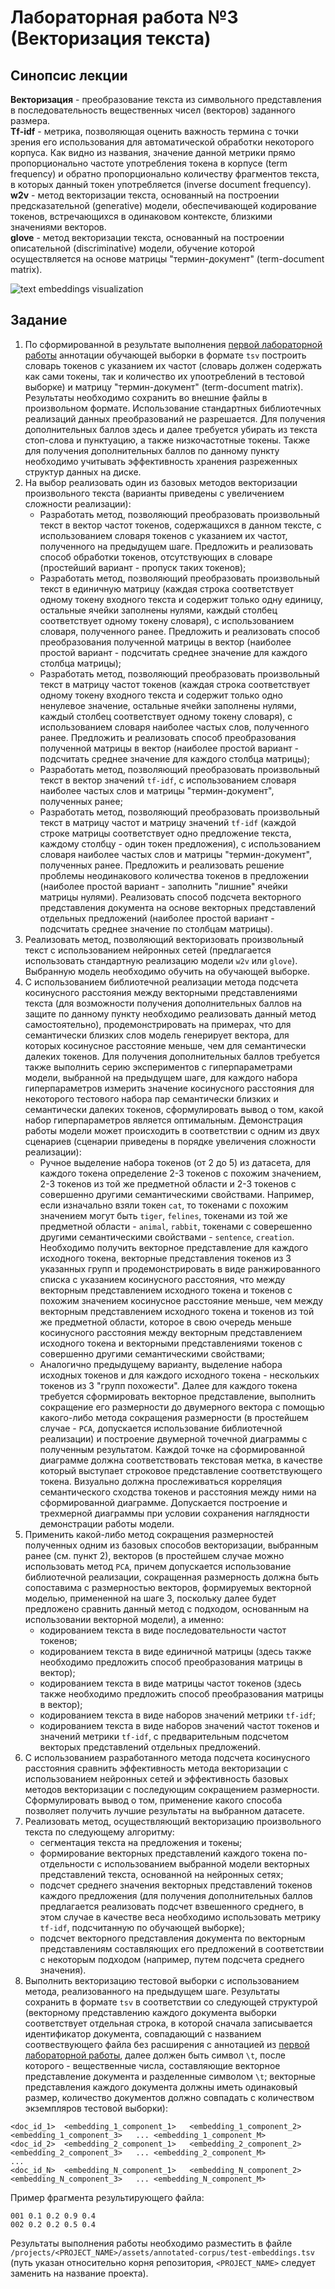 # Лабораторная работа №3 (Векторизация текста)

## Синопсис лекции

**Векторизация** - преобразование текста из символьного представления в последовательность вещественных чисел (векторов) заданного размера.  
**Tf-idf** - метрика, позволяющая оценить важность термина с точки зрения его использования для автоматической обработки некоторого корпуса. Как видно из названия, значение данной метрики прямо пропорционально частоте употребления токена в корпусе (term frequency) и обратно пропорционально количеству фрагментов текста, в которых данный токен употребляется (inverse document frequency).  
**w2v** - метод векторизации текста, основанный на построении предсказательной (generative) модели, обеспечивающей кодирование токенов, встречающихся в одинаковом контексте, близкими значениями векторов.  
**glove** - метод векторизации текста, основанный на построении описательной (discriminative) модели, обучение которой осуществляется на основе матрицы "термин-документ" (term-document matrix).  

![text embeddings visualization](text-embeddings.jpg)

## Задание

1. По сформированной в результате выполнения [первой лабораторной работы](/tasks/task-01) аннотации обучающей выборки в формате `tsv` построить словарь токенов с указанием их частот (словарь должен содержать как сами токены, так и количество их упоотреблений в тестовой выборке) и матрицу "термин-документ" (term-document matrix). Результаты необходимо сохранить во внешние файлы в произвольном формате. Использование стандартных библиотечных реализаций данных преобразований не разрешается. Для получения дополнительных баллов здесь и далее требуется убирать из текста стоп-слова и пунктуацию, а также низкочастотные токены. Также для получения дополнительных баллов по данному пункту необходимо учитывать эффективность хранения разреженных структур данных на диске.
1. На выбор реализовать один из базовых методов векторизации произвольного текста (варианты приведены с увеличением сложности реализации):
    - Разработать метод, позволяющий преобразовать произвольный текст в вектор частот токенов, содержащихся в данном тексте, с использованием словаря токенов с указанием их частот, полученного на предыдущем шаге. Предложить и реализовать способ обработки токенов, отсутствующих в словаре (простейший вариант - пропуск таких токенов);
    - Разработать метод, позволяющий преобразовать произвольный текст в единичную матрицу (каждая строка соответствует одному токену входного текста и содержит только одну единицу, остальные ячейки заполнены нулями, каждый столбец соответствует одному токену словаря), с использованием словаря, полученного ранее. Предложить и реализовать способ преобразования полученной матрицы в вектор (наиболее простой вариант - подсчитать среднее значение для каждого столбца матрицы);
    - Разработать метод, позволяющий преобразовать произвольный текст в матрицу частот токенов (каждая строка соответствует одному токену входного текста и содержит только одно ненулевое значение, остальные ячейки заполнены нулями, каждый столбец соответствует одному токену словаря), с использованием словаря наиболее частых слов, полученного ранее. Предложить и реализовать способ преобразования полученной матрицы в вектор (наиболее простой вариант - подсчитать среднее значение для каждого столбца матрицы);
    - Разработать метод, позволяющий преобразовать произвольный текст в вектор значений `tf-idf`, с использованием словаря наиболее частых слов и матрицы "термин-документ", полученных ранее;
    - Разработать метод, позволяющий преобразовать произвольный текст в матрицу частот и матрицу значений `tf-idf` (каждой строке матрицы соответствует одно предложение текста, каждому столбцу - один токен предложения), с использованием словаря наиболее частых слов и матрицы "термин-документ", полученных ранее. Предложить и реализовать решение проблемы неодинакового количества токенов в предложении (наиболее простой вариант - заполнить "лишние" ячейки матрицы нулями). Реализовать способ подсчета векторного представления документа на основе векторных представлений отдельных предложений (наиболее простой вариант - подсчитать среднее значение по столбцам матрицы).
1. Реализовать метод, позволяющий векторизовать произвольный текст с использованием нейронных сетей (предлагается использовать стандартную реализацию модели `w2v` или `glove`). Выбранную модель необходимо обучить на обучающей выборке.
1. С использованием библиотечной реализации метода подсчета косинусного расстояния между векторными представлениями текста (для возможности получения дополнительных баллов на защите по данному пункту необходимо реализовать данный метод самостоятельно), продемонстрировать на примерах, что для семантически близких слов модель генерирует вектора, для которых косинусное расстояние меньше, чем для семантически далеких токенов. Для получения дополнительных баллов требуется также выполнить серию экспериментов с гиперпараметрами модели, выбранной на предыдущем шаге, для каждого набора гиперпараметров измерить значение косинусного расстояния для некоторого тестового набора пар семантически близких и семантически далеких токенов, сформулировать вывод о том, какой набор гиперпараметров является оптимальным. Демонстрация работы модели может происходить в соответствии с одним из двух сценариев (сценарии приведены в порядке увеличения сложности реализации):
    - Ручное выделение набора токенов (от 2 до 5) из датасета, для каждого токена определение 2-3 токенов с похожим значением, 2-3 токенов из той же предметной области и 2-3 токенов с совершенно другими семантическими свойствами. Например, если изначально взяли токен `cat`, то токенами с похожим значением могут быть `tiger`, `felines`, токенами из той же предметной области - `animal`, `rabbit`, токенами с соверешенно другими семантическими свойствами - `sentence`, `creation`. Необходимо получить векторное представление для каждого исходного токена, векторные представления токенов из 3 указанных групп и продемонстрировать в виде ранжированного списка с указанием косинусного расстояния, что между векторным представлением исходного токена и токенов с похожим значением косинусное расстояние меньше, чем между векторным представлением исходного токена и токенов из той же предметной области, которое в свою очередь меньше косинусного расстояния между векторным представлением исходного токена и векторными представлениями токенов с совершенно другими семантическими свойствами;
    - Аналогично предыдущему варианту, выделение набора исходных токенов и для каждого исходного токена - нескольких токенов из 3 "групп похожести". Далее для каждого токена требуется сформировать векторное представление, выполнить сокращение его размерности до двумерного вектора с помощью какого-либо метода сокращения размерности (в простейшем случае - `PCA`, допускается использование библиотечной реализации) и построение двумерной точечной диаграммы с полученным результатом. Каждой точке на сформированной диаграмме должна соответствовать текстовая метка, в качестве который выступает строковое представление соответствующего токена. Визуально должна прослеживаться корреляция семантического сходства токенов и расстояния между ними на сформированной диаграмме. Допускается построение и трехмерной диаграммы при условии сохранения наглядности демонстрации работы модели.
1. Применить какой-либо метод сокращения размерностей полученных одним из базовых способов векторизации, выбранным ранее (см. пункт 2), векторов (в простейшем случае можно использовать метод `PCA`, причем допускается использование библиотечной реализации, сокращенная размерность должна быть сопоставима с размерностью векторов, формируемых векторной моделью, примененной на шаге 3, поскольку далее будет предложено сравнить данный метод с подходом, основанным на использовании векторной модели), а именно:
    * кодированием текста в виде последовательности частот токенов;
    * кодированием текста в виде единичной матрицы (здесь также необходимо предложить способ преобразования матрицы в вектор);
    * кодированием текста в виде матрицы частот токенов (здесь также необходимо предложить способ преобразования матрицы в вектор);
    * кодированием текста в виде наборов значений метрики `tf-idf`;
    * кодированием текста в виде наборов значений частот токенов и значений метрики `tf-idf`, с предварительным подсчетом векторых представлений отдельных предложений.
1. С использованием разработанного метода подсчета косинусного расстояния сравнить эффективность метода векторизации с использованием нейронных сетей и эффективность базовых методов векторизации с последующим сокращением размерности. Сформулировать вывод о том, применение какого способа позволяет получить лучшие результаты на выбранном датасете.
1. Реализовать метод, осуществляющий векторизацию произвольного текста по следующему алгоритму:
    * сегментация текста на предложения и токены;
    * формирование векторных представлений каждого токена по-отдельности с использованием выбранной модели векторных представлений текста, основанной на нейронных сетях;
    * подсчет среднего значения векторных представлений токенов каждого предложения (для получения дополнительных баллов предлагается реализовать подсчет взвешенного среднего, в этом случае в качестве веса необходимо использовать метрику `tf-idf`, подсчитанную по обучающей выборке);
    * подсчет векторного представления документа по векторным представлениям составляющих его предложений в соответствии с некоторым подходом (например, путем подсчета среднего значения).
1. Выполнить векторизацию тестовой выборки с использованием метода, реализованного на предыдущем шаге. Результаты сохранить в формате `tsv` в соответствии со следующей структурой (векторному представлению каждого документа выборки соответствует отдельная строка, в которой сначала записывается идентификатор документа, совпадающий с названием соотвествующего файла без расширения с аннотацией из [первой лабораторной работы](/tasks/task-01), далее должен быть символ `\t`, после которого - вещественные числа, составляющие векторное представление документа и разделенные символом `\t`; векторные представления каждого документа должны иметь одинаковый размер, количество документов должно совпадать с количеством экземпляров тестовой выборки):
```tsv
<doc_id_1>	<embedding_1_component_1>	<embedding_1_component_2>	<embedding_1_component_3>	...	<embedding_1_component_M>
<doc_id_2>	<embedding_2_component_1>	<embedding_2_component_2>	<embedding_2_component_3>	...	<embedding_2_component_M>
...
<doc_id_N>	<embedding_N_component_1>	<embedding_N_component_2>	<embedding_N_component_3>	...	<embedding_N_component_M>
```

Пример фрагмента результирующего файла:
```tsv
001	0.1	0.2	0.9	0.4
002	0.2	0.2	0.5	0.4
```

Результаты выполнения работы необходимо разместить в файле `/projects/<PROJECT_NAME>/assets/annotated-corpus/test-embeddings.tsv` (путь указан относительно корня репозитория, `<PROJECT_NAME>` следует заменить на название проекта).  
